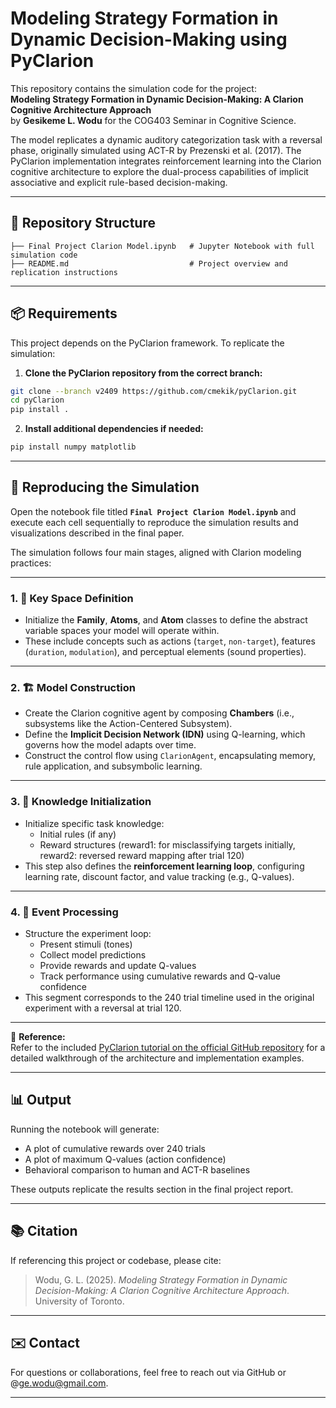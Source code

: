 
# Modeling Strategy Formation in Dynamic Decision-Making using PyClarion

This repository contains the simulation code for the project:  
**Modeling Strategy Formation in Dynamic Decision-Making: A Clarion Cognitive Architecture Approach**  
by **Gesikeme L. Wodu** for the COG403 Seminar in Cognitive Science.

The model replicates a dynamic auditory categorization task with a reversal phase, originally simulated using ACT-R by Prezenski et al. (2017). The PyClarion implementation integrates reinforcement learning into the Clarion cognitive architecture to explore the dual-process capabilities of implicit associative and explicit rule-based decision-making.

---

## 🧠 Repository Structure

```
├── Final Project Clarion Model.ipynb   # Jupyter Notebook with full simulation code
├── README.md                           # Project overview and replication instructions
```

---

## 📦 Requirements

This project depends on the PyClarion framework. To replicate the simulation:

1. **Clone the PyClarion repository from the correct branch:**

```bash
git clone --branch v2409 https://github.com/cmekik/pyClarion.git
cd pyClarion
pip install .
```

2. **Install additional dependencies if needed:**

```bash
pip install numpy matplotlib
```

---

## 🔁 Reproducing the Simulation

Open the notebook file titled **`Final Project Clarion Model.ipynb`** and execute each cell sequentially to reproduce the simulation results and visualizations described in the final paper.

The simulation follows four main stages, aligned with Clarion modeling practices:

---

### 1. 🧩 Key Space Definition

- Initialize the **Family**, **Atoms**, and **Atom** classes to define the abstract variable spaces your model will operate within.
- These include concepts such as actions (`target`, `non-target`), features (`duration`, `modulation`), and perceptual elements (sound properties).

---

### 2. 🏗️ Model Construction

- Create the Clarion cognitive agent by composing **Chambers** (i.e., subsystems like the Action-Centered Subsystem).
- Define the **Implicit Decision Network (IDN)** using Q-learning, which governs how the model adapts over time.
- Construct the control flow using `ClarionAgent`, encapsulating memory, rule application, and subsymbolic learning.

---

### 3. 🧠 Knowledge Initialization

- Initialize specific task knowledge:
  - Initial rules (if any)
  - Reward structures (reward1: for misclassifying targets initially, reward2: reversed reward mapping after trial 120)
- This step also defines the **reinforcement learning loop**, configuring learning rate, discount factor, and value tracking (e.g., Q-values).

---

### 4. 🔄 Event Processing

- Structure the experiment loop:
  - Present stimuli (tones)
  - Collect model predictions
  - Provide rewards and update Q-values
  - Track performance using cumulative rewards and Q-value confidence
- This segment corresponds to the 240 trial timeline used in the original experiment with a reversal at trial 120.

---

📘 **Reference:**  
Refer to the included [PyClarion tutorial on the official GitHub repository](https://github.com/cmekik/pyClarion) for a detailed walkthrough of the architecture and implementation examples.

---

## 📊 Output

Running the notebook will generate:
- A plot of cumulative rewards over 240 trials
- A plot of maximum Q-values (action confidence)
- Behavioral comparison to human and ACT-R baselines

These outputs replicate the results section in the final project report.

---

## 📚 Citation

If referencing this project or codebase, please cite:

> Wodu, G. L. (2025). *Modeling Strategy Formation in Dynamic Decision-Making: A Clarion Cognitive Architecture Approach*. University of Toronto.

---

## ✉️ Contact

For questions or collaborations, feel free to reach out via GitHub or @ge.wodu@gmail.com.

---
